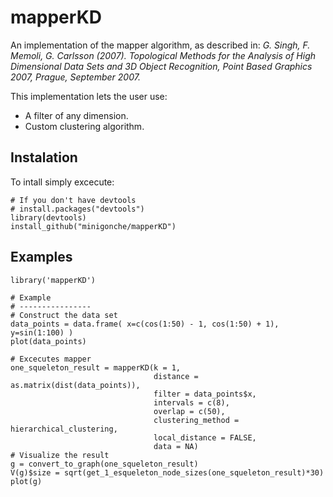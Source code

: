 # mapperKD
An implementation of the mapper algorithm, as described in: *G. Singh, F. Memoli, G. Carlsson (2007). Topological Methods for the Analysis of High Dimensional Data Sets and 3D Object Recognition, Point Based Graphics 2007, Prague, September 2007.*

This implementation lets the user use:
* A filter of any dimension.
* Custom clustering algorithm.

## Instalation

To intall simply excecute:

```{r }
# If you don't have devtools
# install.packages("devtools")
library(devtools)
install_github("minigonche/mapperKD")
```
## Examples

```{r }
library('mapperKD')

# Example
# ----------------
# Construct the data set
data_points = data.frame( x=c(cos(1:50) - 1, cos(1:50) + 1), y=sin(1:100) )
plot(data_points)
```

```{r }
# Excecutes mapper
one_squeleton_result = mapperKD(k = 1,
                                distance = as.matrix(dist(data_points)),
                                filter = data_points$x,
                                intervals = c(8),
                                overlap = c(50),
                                clustering_method = hierarchical_clustering,
                                local_distance = FALSE,
                                data = NA)
# Visualize the result
g = convert_to_graph(one_squeleton_result)
V(g)$size = sqrt(get_1_esqueleton_node_sizes(one_squeleton_result)*30)
plot(g)
```
